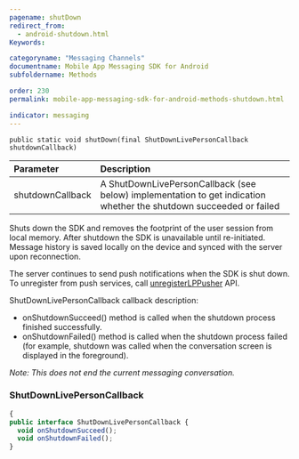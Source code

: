 ```yaml
---
pagename: shutDown
redirect_from:
  - android-shutdown.html
Keywords:

categoryname: "Messaging Channels"
documentname: Mobile App Messaging SDK for Android
subfoldername: Methods

order: 230
permalink: mobile-app-messaging-sdk-for-android-methods-shutdown.html

indicator: messaging
---
```


`public static void shutDown(final ShutDownLivePersonCallback shutdownCallback)`

| Parameter | Description |
| :--- | :--- |
| shutdownCallback | A ShutDownLivePersonCallback (see below) implementation to get indication whether the shutdown succeeded or failed |

Shuts down the SDK and removes the footprint of the user session from local memory. After shutdown the SDK is unavailable until re-initiated. Message history is saved locally on the device and synced with the server upon reconnection.

The server continues to send push notifications when the SDK is shut down. To unregister from push services, call [unregisterLPPusher](android-unregisterlppusher.html) API.

ShutDownLivePersonCallback callback description:

- onShutdownSucceed() method is called when the shutdown process finished successfully.
- onShutdownFailed() method is called when the shutdown process failed (for example, shutdown was called when the conversation screen is displayed in the foreground).

*Note: This does not end the current messaging conversation.*


### ShutDownLivePersonCallback

```javascript
{
public interface ShutDownLivePersonCallback {
  void onShutdownSucceed();
  void onShutdownFailed();
}
```
